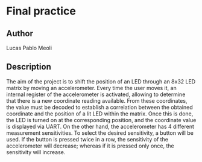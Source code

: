 # Final practice
## Author
  Lucas Pablo Meoli

## Description
The aim of the project is to shift the position of an LED through an 8x32 LED matrix by moving an 
accelerometer. Every time the user moves it, an internal register of the accelerometer is activated, 
allowing to determine that there is a new coordinate reading available. From these coordinates, the 
value must be decoded to establish a correlation between the obtained coordinate and the position of 
a lit LED within the matrix. Once this is done, the LED is turned on at the corresponding position, 
and the coordinate value is displayed via UART. On the other hand, the accelerometer has 4 different
 measurement sensitivities. To select the desired sensitivity, a button will be used. If the 
 button is pressed twice in a row, the sensitivity of the accelerometer will decrease; whereas if 
 it is pressed only once, the sensitivity will increase.